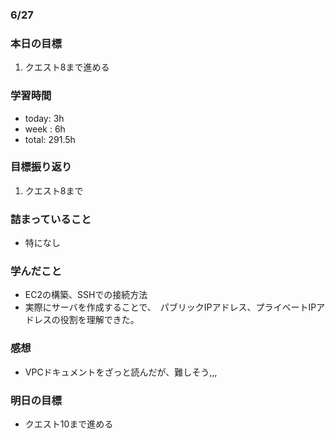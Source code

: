 ### 6/27
### 本日の目標
1. クエスト8まで進める
### 学習時間
- today: 3h
- week : 6h
- total: 291.5h
### 目標振り返り
1. クエスト8まで
### 詰まっていること
- 特になし
### 学んだこと
- EC2の構築、SSHでの接続方法
- 実際にサーバを作成することで、　パブリックIPアドレス、プライベートIPアドレスの役割を理解できた。
### 感想
- VPCドキュメントをざっと読んだが、難しそう,,,
### 明日の目標
- クエスト10まで進める
